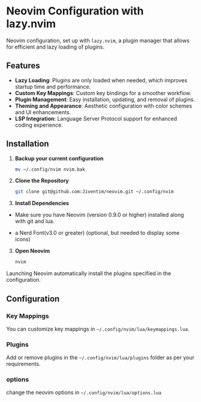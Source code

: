 # Neovim Configuration with lazy.nvim

Neovim configuration, set up with `lazy.nvim`, a plugin manager that allows for efficient and lazy loading of plugins.


## Features

- **Lazy Loading**: Plugins are only loaded when needed, which improves startup time and performance.
- **Custom Key Mappings**: Custom key bindings for a smoother workflow.
- **Plugin Management**: Easy installation, updating, and removal of plugins.
- **Theming and Appearance**: Aesthetic configuration with color schemes and UI enhancements.
- **LSP Integration**: Language Server Protocol support for enhanced coding experience.

## Installation
1. **Backup your current configuration**
    ```bash
    mv ~/.config/nvim nvim.bak

1. **Clone the Repository**
   ```bash
   git clone git@github.com:Jiventim/neovim.git ~/.config/nvim

2. **Install Dependencies**
- Make sure you have Neovim (version 0.9.0 or higher) installed along with git and lua.

- a Nerd Font(v3.0 or greater) (optional, but needed to display some icons)

3. **Open Neovim**
    ```bash
    nvim

Launching Neovim automatically install the plugins specified in the configuration.

## Configuration

### Key Mappings

You can customize key mappings in `~/.config/nvim/lua/keymappings.lua`.

### Plugins

Add or remove plugins in the `~/.config/nvim/lua/plugins` folder as per your requirements.

### options
change the neovim options in
`~/.config/nvim/lua/options.lua`
